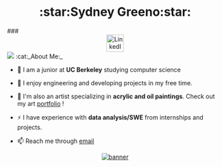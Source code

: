 <h1 align="center">:star:Sydney Greeno:star:</h1>
###
<div id="badges" align="center">
  <a href="https://www.linkedin.com/in/sydney-greeno-6186421b2/">
    <img src="https://img.shields.io/badge/LinkedIn-blue?style=for-the-badge&logo=linkedin&logoColor=white" alt="LinkedIn Badge" height="40"/>
  </a>
</div>

<img src="https://media.giphy.com/media/WUlplcMpOCEmTGBtBW/giphy.gif" size="10px">
:cat:_About Me:_

- :star2: I am a junior at **UC Berkeley** studying computer science 

- :memo: I enjoy engineering and developing projects in my free time.

- :art: I'm also an artist specializing in **acrylic and oil paintings**. Check out my art [portfolio](https://www.instagram.com/syd_ney_art_ist/) !

- :zap: I have experience with **data analysis/SWE** from internships and projects.

- :mailbox: Reach me through [email](sydneygreeno@berkeley.edu)

<div id="header" align="center">
  <a href="https://github.com/sydneygreeno/sydneygreeno/blob/main/backg%20copy.gif">
    <img src="https://github.com/sydneygreeno/sydneygreeno/blob/main/backg%20copy.gif" alt="banner"/>
  </a>
</div>

<!--
**sydneygreeno/sydneygreeno** is a ✨ _special_ ✨ repository because its `README.md` (this file) appears on your GitHub profile.
